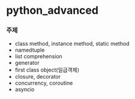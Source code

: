 # python_advanced

### 주제
- class method, instance method, static method
- namedtuple
- list comprehension
- generator
- first class object(일급객체)
- closure, decorator
- concurrency, coroutine
- asyncio
